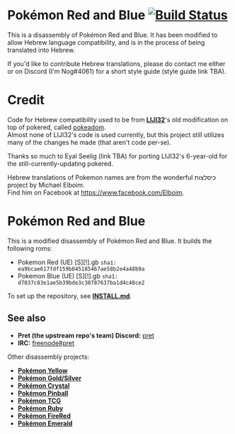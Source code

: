# Pokémon Red and Blue [![Build Status][travis-badge]][travis]

This is a disassembly of Pokémon Red and Blue.
It has been modified to allow Hebrew language compatibility,
and is in the process of being translated into Hebrew.

If you'd like to contribute Hebrew translations, please do contact
me either or on Discord (I'm Nog#4061) for a short style guide (style guide
link TBA).

# Credit


Code for Hebrew compatibility used to be from
[**LIJI32**](https://github.com/LIJI32)'s old modification on top
of pokered, called [pokeadom](https://github.com/LIJI32/pokeadom).\
Almost none of LIJI32's code is used currently, but this project still utilizes many of the changes he made (that aren't code per-se).

Thanks so much to Eyal Seelig (link TBA) for porting LIJI32's
6-year-old for the still-currently-updating pokered.

Hebrew translations of Pokemon names are from the wonderful כיסלצות project by Michael Elboim.\
Find him on Facebook at https://www.facebook.com/Elboim.

# Pokémon Red and Blue

This is a modified disassembly of Pokémon Red and Blue.
It builds the following roms:

- Pokemon Red (UE) [S][!].gb `sha1: ea9bcae617fdf159b045185467ae58b2e4a48b9a`
- Pokemon Blue (UE) [S][!].gb `sha1: d7037c83e1ae5b39bde3c30787637ba1d4c48ce2`

To set up the repository, see [**INSTALL.md**](INSTALL.md).


## See also

- **Pret (the upstream repo's team) Discord:** [pret][discord]
- **IRC:** [freenode#pret][irc]

Other disassembly projects:

- [**Pokémon Yellow**][pokeyellow]
- [**Pokémon Gold/Silver**][pokegold]
- [**Pokémon Crystal**][pokecrystal]
- [**Pokémon Pinball**][pokepinball]
- [**Pokémon TCG**][poketcg]
- [**Pokémon Ruby**][pokeruby]
- [**Pokémon FireRed**][pokefirered]
- [**Pokémon Emerald**][pokeemerald]

[pokeyellow]: https://github.com/pret/pokeyellow
[pokegold]: https://github.com/pret/pokegold
[pokecrystal]: https://github.com/pret/pokecrystal
[pokepinball]: https://github.com/pret/pokepinball
[poketcg]: https://github.com/pret/poketcg
[pokeruby]: https://github.com/pret/pokeruby
[pokefirered]: https://github.com/pret/pokefirered
[pokeemerald]: https://github.com/pret/pokeemerald
[discord]: https://discord.gg/d5dubZ3
[irc]: https://kiwiirc.com/client/irc.freenode.net/?#pret
[travis]: https://travis-ci.org/pret/pokered
[travis-badge]: https://travis-ci.org/pret/pokered.svg?branch=master
